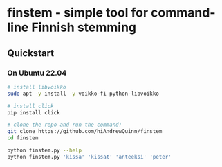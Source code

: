 # finstem - simple tool for command-line Finnish stemming

## Quickstart

### On Ubuntu 22.04

```bash
# install libvoikko
sudo apt -y install -y voikko-fi python-libvoikko

# install click
pip install click

# clone the repo and run the command!
git clone https://github.com/hiAndrewQuinn/finstem
cd finstem

python finstem.py --help
python finstem.py 'kissa' 'kissat' 'anteeksi' 'peter'
```
